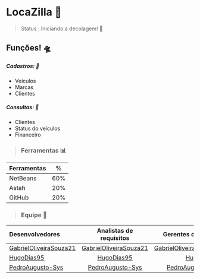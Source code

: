 # LocaZilla 🚗

> Status : Iniciando a decolagem! 🚀

## Funções! 🛸

##### Cadastros: 📂
- Veículos 
- Marcas
- Clientes

##### Consultas: 📝
- Clientes
- Status do veículos
- Financeiro




> ### Ferramentas 📊

Ferramentas | %
------------ | ------
NetBeans | 60%
Astah | 20%
GitHub | 20%


> ### Equipe 🌌

Desenvolvedores | Analistas de requisitos | Gerentes de projeto
:--------- | :------: | -------:
[GabrielOliveiraSouza21](https://github.com/GabrielOliveiraSouza21)  | [GabrielOliveiraSouza21](https://github.com/GabrielOliveiraSouza21) | [GabrielOliveiraSouza21](https://github.com/GabrielOliveiraSouza21) 
[HugoDias95](https://github.com/HugoDias95) | [HugoDias95](https://github.com/HugoDias95) | [HugoDias95](https://github.com/HugoDias95) 
[PedroAugusto-Sys](https://github.com/PedroAugusto-Sys) | [PedroAugusto-Sys](https://github.com/PedroAugusto-Sys) | [PedroAugusto-Sys](https://github.com/PedroAugusto-Sys) 


